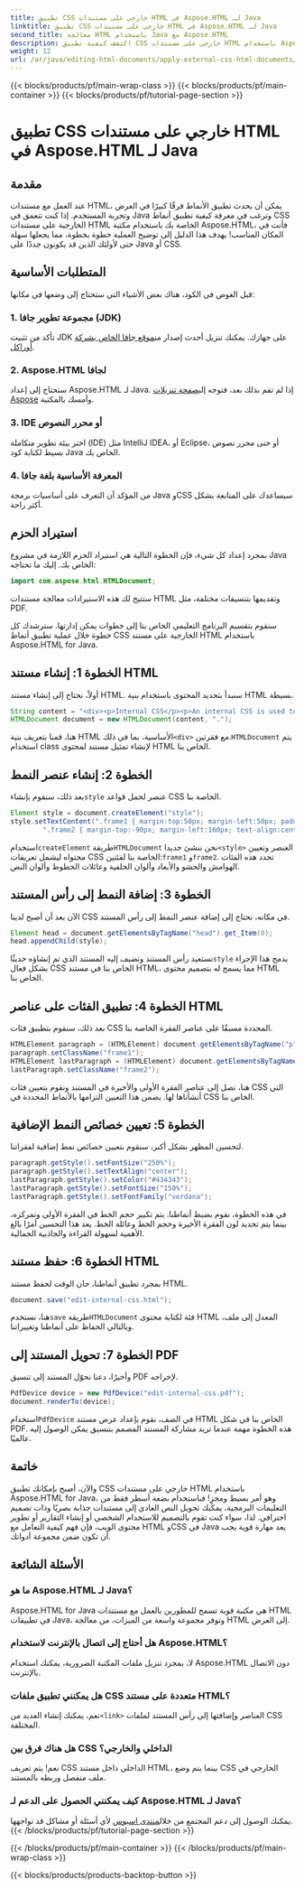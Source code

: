 ```yaml
---
title: تطبيق CSS خارجي على مستندات HTML في Aspose.HTML لـ Java
linktitle: تطبيق CSS خارجي على مستندات HTML في Aspose.HTML لـ Java
second_title: معالجة HTML باستخدام Java مع Aspose.HTML
description: اكتشف كيفية تطبيق CSS خارجي على مستندات HTML باستخدام Aspose.HTML for Java! اتبع هذا الدليل خطوة بخطوة للحصول على برنامج تعليمي كامل.
weight: 12
url: /ar/java/editing-html-documents/apply-external-css-html-documents/
---
```


{{< blocks/products/pf/main-wrap-class >}}
{{< blocks/products/pf/main-container >}}
{{< blocks/products/pf/tutorial-page-section >}}

# تطبيق CSS خارجي على مستندات HTML في Aspose.HTML لـ Java

## مقدمة
عند العمل مع مستندات HTML، يمكن أن يحدث تطبيق الأنماط فرقًا كبيرًا في العرض وتجربة المستخدم. إذا كنت تتعمق في Java وترغب في معرفة كيفية تطبيق أنماط CSS الخارجية على مستندات HTML الخاصة بك باستخدام مكتبة Aspose.HTML، فأنت في المكان المناسب! يهدف هذا الدليل إلى توضيح العملية خطوة بخطوة، مما يجعلها سهلة حتى لأولئك الذين قد يكونون جددًا على Java أو CSS.
## المتطلبات الأساسية
قبل الغوص في الكود، هناك بعض الأشياء التي ستحتاج إلى وضعها في مكانها:
### 1. مجموعة تطوير جافا (JDK)
 تأكد من تثبيت JDK على جهازك. يمكنك تنزيل أحدث إصدار من[موقع جافا الخاص بشركة أوراكل](https://www.oracle.com/java/technologies/javase-downloads.html).
### 2. Aspose.HTML لجافا
ستحتاج إلى إعداد Aspose.HTML لـ Java. إذا لم تقم بذلك بعد، فتوجه إلى[صفحة تنزيلات Aspose](https://releases.aspose.com/html/java/) وأمسك بالمكتبة.
### 3. IDE أو محرر النصوص
اختر بيئة تطوير متكاملة (IDE) مثل IntelliJ IDEA، أو Eclipse، أو حتى محرر نصوص بسيط لكتابة كود Java الخاص بك.
### 4. المعرفة الأساسية بلغة جافا
من المؤكد أن التعرف على أساسيات برمجة Java وCSS سيساعدك على المتابعة بشكل أكثر راحة.
## استيراد الحزم
بمجرد إعداد كل شيء، فإن الخطوة التالية هي استيراد الحزم اللازمة في مشروع Java الخاص بك. إليك ما تحتاجه:
```java
import com.aspose.html.HTMLDocument;
```
ستتيح لك هذه الاستيرادات معالجة مستندات HTML وتقديمها بتنسيقات مختلفة، مثل PDF.

سنقوم بتقسيم البرنامج التعليمي الخاص بنا إلى خطوات يمكن إدارتها. سترشدك كل خطوة خلال عملية تطبيق أنماط CSS الخارجية على مستند HTML باستخدام Aspose.HTML for Java.
## الخطوة 1: إنشاء مستند HTML
أولاً، نحتاج إلى إنشاء مستند HTML. سنبدأ بتحديد المحتوى باستخدام بنية HTML بسيطة.
```java
String content = "<div><p>Internal CSS</p><p>An internal CSS is used to define a style for a single HTML page</p></div>";
HTMLDocument document = new HTMLDocument(content, ".");
```

 هنا، قمنا بتعريف بنية HTML الأساسية، بما في ذلك`<div>` مع فقرتين.`HTMLDocument` يتم استخدام class لإنشاء تمثيل مستند لمحتوى HTML الخاص بنا.
## الخطوة 2: إنشاء عنصر النمط
 بعد ذلك، سنقوم بإنشاء`style` عنصر لحمل قواعد CSS الخاصة بنا.
```java
Element style = document.createElement("style");
style.setTextContent(".frame1 { margin-top:50px; margin-left:50px; padding:20px; width:360px; height:90px; background-color:#a52a2a; font-family:verdana; color:#FFF5EE;} \n" +
        ".frame2 { margin-top:-90px; margin-left:160px; text-align:center; padding:20px; width:360px; height:100px; background-color:#ADD8E6;}");
```

 استخدام`createElement` طريقة`HTMLDocument` نحن ننشئ جديدا`<style>` العنصر وتعيين محتواه ليشمل تعريفات CSS الخاصة بنا لفئتين:`frame1` و`frame2`. تحدد هذه الفئات الهوامش والحشو والأبعاد وألوان الخلفية وعائلات الخطوط وألوان النص.
## الخطوة 3: إضافة النمط إلى رأس المستند
الآن بعد أن أصبح لدينا CSS في مكانه، نحتاج إلى إضافة عنصر النمط إلى رأس المستند.
```java
Element head = document.getElementsByTagName("head").get_Item(0);
head.appendChild(style);
```

 نستعيد رأس المستند ونضيف إليه المستند الذي تم إنشاؤه حديثًا`style` يدمج هذا الإجراء بشكل فعال CSS الخاص بنا في مستند HTML، مما يسمح له بتصميم محتوى HTML الخاص بنا.
## الخطوة 4: تطبيق الفئات على عناصر HTML
بعد ذلك، سنقوم بتطبيق فئات CSS المحددة مسبقًا على عناصر الفقرة الخاصة بنا.
```java
HTMLElement paragraph = (HTMLElement) document.getElementsByTagName("p").get_Item(0);
paragraph.setClassName("frame1");
HTMLElement lastParagraph = (HTMLElement) document.getElementsByTagName("p").get_Item(document.getElementsByTagName("p").getLength() - 1);
lastParagraph.setClassName("frame2");
```

هنا، نصل إلى عناصر الفقرة الأولى والأخيرة في المستند ونقوم بتعيين فئات CSS التي أنشأناها لها. يضمن هذا التعيين التزامها بالأنماط المحددة في CSS الخاص بنا.
## الخطوة 5: تعيين خصائص النمط الإضافية
لتحسين المظهر بشكل أكبر، سنقوم بتعيين خصائص نمط إضافية لفقراتنا.
```java
paragraph.getStyle().setFontSize("250%");
paragraph.getStyle().setTextAlign("center");
lastParagraph.getStyle().setColor("#434343");
lastParagraph.getStyle().setFontSize("150%");
lastParagraph.getStyle().setFontFamily("verdana");
```

في هذه الخطوة، نقوم بضبط أنماطنا. يتم تكبير حجم الخط في الفقرة الأولى وتمركزه، بينما يتم تحديد لون الفقرة الأخيرة وحجم الخط وعائلة الخط. يعد هذا التحسين أمرًا بالغ الأهمية لسهولة القراءة والجاذبية الجمالية.
## الخطوة 6: حفظ مستند HTML
بمجرد تطبيق أنماطنا، حان الوقت لحفظ مستند HTML.
```java
document.save("edit-internal-css.html");
```

 هنا، نستخدم`save` طريقة`HTMLDocument` فئة لكتابة محتوى HTML المعدل إلى ملف، وبالتالي الحفاظ على أنماطنا وتغييراتنا.
## الخطوة 7: تحويل المستند إلى PDF
وأخيرًا، دعنا نحوّل المستند إلى تنسيق PDF لإخراجه.
```java
PdfDevice device = new PdfDevice("edit-internal-css.pdf");
document.renderTo(device);
```

 استخدام`PdfDevice` في الصف، نقوم بإعداد عرض مستند HTML الخاص بنا في شكل PDF. هذه الخطوة مهمة عندما تريد مشاركة المستند المصمم بتنسيق يمكن الوصول إليه عالميًا.
## خاتمة
والآن، أصبح بإمكانك تطبيق CSS خارجي على مستندات HTML باستخدام Aspose.HTML for Java، وهو أمر بسيط ومجزٍ! فباستخدام بضعة أسطر فقط من التعليمات البرمجية، يمكنك تحويل النص العادي إلى مستندات جذابة بصريًا وذات تصميم احترافي. لذا، سواء كنت تقوم بالتصميم للاستخدام الشخصي أو إنشاء التقارير أو تطوير محتوى الويب، فإن فهم كيفية التعامل مع HTML وCSS في Java يعد مهارة قوية يجب أن تكون ضمن مجموعة أدواتك.
## الأسئلة الشائعة
### ما هو Aspose.HTML لـ Java؟
Aspose.HTML for Java هي مكتبة قوية تسمح للمطورين بالعمل مع مستندات HTML في تطبيقات Java، وتوفر مجموعة واسعة من الميزات، من معالجة HTML إلى العرض.
### هل أحتاج إلى اتصال بالإنترنت لاستخدام Aspose.HTML؟
لا، بمجرد تنزيل ملفات المكتبة الضرورية، يمكنك استخدام Aspose.HTML دون الاتصال بالإنترنت.
### هل يمكنني تطبيق ملفات CSS متعددة على مستند HTML؟
 نعم، يمكنك إنشاء العديد من`<link>` العناصر وإضافتها إلى رأس المستند لملفات CSS المختلفة.
### هل هناك فرق بين CSS الداخلي والخارجي؟
نعم! يتم تعريف CSS الداخلي داخل مستند HTML، بينما يتم وضع CSS الخارجي في ملف منفصل وربطه بالمستند.
### كيف يمكنني الحصول على الدعم لـ Aspose.HTML لـ Java؟
 يمكنك الوصول إلى دعم المجتمع من خلال[منتدى اسبوس](https://forum.aspose.com/c/html/29) لأي أسئلة أو مشاكل قد تواجهها.
{{< /blocks/products/pf/tutorial-page-section >}}

{{< /blocks/products/pf/main-container >}}
{{< /blocks/products/pf/main-wrap-class >}}

{{< blocks/products/products-backtop-button >}}
